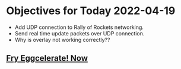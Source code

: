 # Objectives for Today 2022-04-19

- Add UDP connection to Rally of Rockets networking.
- Send real time update packets over UDP connection.
- Why is overlay not working correctly??

## [Fry Eggcelerate! Now](https://store.steampowered.com/app/1902100/Winter_Eggspansion_for_Eggcelerate/)
